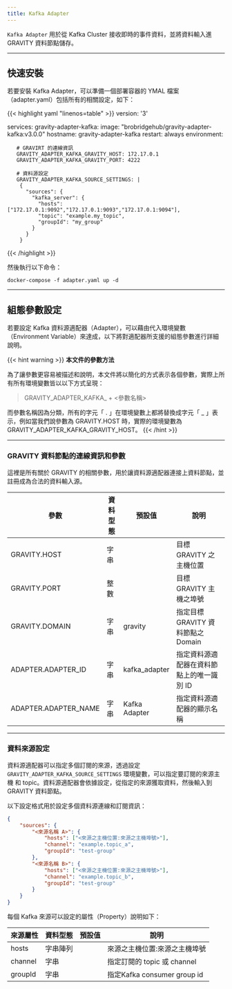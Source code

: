 ```yaml
---
title: Kafka Adapter
---
```


`Kafka Adapter` 用於從 Kafka Cluster 接收即時的事件資料，並將資料輸入進 GRAVITY 資料節點儲存。

---

## 快速安裝

若要安裝 Kafka Adapter，可以準備一個部署容器的 YMAL 檔案（adapter.yaml）包括所有的相關設定，如下：

{{< highlight yaml "linenos=table" >}}
version: '3'

services:
   gravity-adapter-kafka:
     image: "brobridgehub/gravity-adapter-kafka:v3.0.0"
     hostname: gravity-adapter-kafka
     restart: always
     environment:

       # GRAVIRT 的連線資訊
       GRAVITY_ADAPTER_KAFKA_GRAVITY_HOST: 172.17.0.1
       GRAVITY_ADAPTER_KAFKA_GRAVITY_PORT: 4222

       # 資料源設定
       GRAVITY_ADAPTER_KAFKA_SOURCE_SETTINGS: |  
        {
          "sources": {
            "kafka_server": {
              "hosts": ["172.17.0.1:9092","172.17.0.1:9093","172.17.0.1:9094"],
              "topic": "example.my_topic",
              "groupId": "my_group"
            }
          }
        }
{{< /highlight >}}

然後執行以下命令：

```shell
docker-compose -f adapter.yaml up -d
```

---

## 組態參數設定

若要設定 Kafka 資料源適配器（Adapter），可以藉由代入環境變數（Environment Variable）來達成，以下將對適配器所支援的組態參數進行詳細說明。

{{< hint warning >}}
**本文件的參數方法**

為了讓參數更容易被描述和說明，本文件將以簡化的方式表示各個參數，實際上所有所有環境變數皆以以下方式呈現：

> GRAVITY_ADAPTER_KAFKA_ + <參數名稱>

而參數名稱因為分類，所有的字元「 . 」在環境變數上都將替換成字元「 _ 」表示，例如當我們說參數為 GRAVITY.HOST 時，實際的環境變數為 GRAVITY_ADAPTER_KAFKA_GRAVITY_HOST。
{{< /hint >}}

---

### GRAVITY 資料節點的連線資訊和參數

這裡是所有關於 GRAVITY 的相關參數，用於讓資料源適配器連接上資料節點，並註冊成為合法的資料輸入源。

參數					| 資料型態	| 預設值				| 說明
---					| ---		| ---					| ---
GRAVITY.HOST				| 字串		|					| 目標 GRAVITY 之主機位置
GRAVITY.PORT				| 整數		|					| 目標 GRAVITY 主機之埠號
GRAVITY.DOMAIN				| 字串		| gravity				| 指定目標 GRAVITY 資料節點之 Domain
ADAPTER.ADAPTER_ID			| 字串		| kafka_adapter				| 指定資料源適配器在資料節點上的唯一識別 ID
ADAPTER.ADAPTER_NAME			| 字串		| Kafka Adapter				| 指定資料源適配器的顯示名稱

---

### 資料來源設定

資料源適配器可以指定多個訂閱的來源，透過設定 `GRAVITY_ADAPTER_KAFKA_SOURCE_SETTINGS` 環境變數，可以指定要訂閱的來源主機 和 topic。資料源適配器會依據設定，從指定的來源獲取資料，然後輸入到 GRAVITY 資料節點。

以下設定格式用於設定多個資料源連線和訂閱資訊：

```json
{
	"sources": {
		"<來源名稱 A>": {
			"hosts": ["<來源之主機位置:來源之主機埠號>"],
			"channel": "example.topic_a",
			"groupId": "test-group"
		},
		"<來源名稱 B>": {
			"hosts": ["<來源之主機位置:來源之主機埠號>"],
			"channel": "example.topic_b",
			"groupId": "test-group"
		}
	}
}
```

每個 Kafka 來源可以設定的屬性（Property）說明如下：

來源屬性 					| 資料型態	| 預設值				| 說明
---						| ---		| ---					| ---
hosts						| 字串陣列	|					| 來源之主機位置:來源之主機埠號
channel						| 字串		|					| 指定訂閱的 topic 或 channel
groupId						| 字串		|					| 指定Kafka consumer group id
